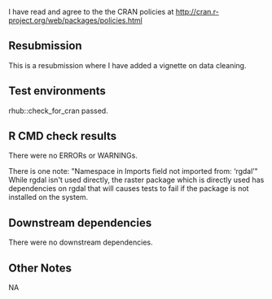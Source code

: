 I have read and agree to the the CRAN policies at
http://cran.r-project.org/web/packages/policies.html

## Resubmission

This is a resubmission where I have added a vignette on data cleaning.

## Test environments

rhub::check_for_cran passed.

## R CMD check results

There were no ERRORs or WARNINGs.

There is one note: "Namespace in Imports field not imported from: ‘rgdal’"
While rgdal isn't used directly, the raster package which is directly used
has dependencies on rgdal that will causes tests to fail if the package is
not installed on the system.

## Downstream dependencies

There were no downstream dependencies.

## Other Notes

NA
